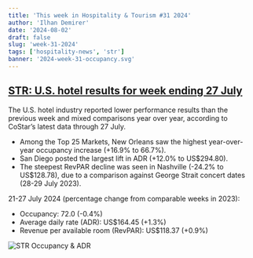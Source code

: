 ```yaml
---
title: 'This week in Hospitality & Tourism #31 2024'
author: 'Ilhan Demirer'
date: '2024-08-02'
draft: false
slug: 'week-31-2024'
tags: ['hospitality-news', 'str']
banner: '2024-week-31-occupancy.svg'
---
```


## [STR: U.S. hotel results for week ending 27 July](https://str.com/press-release/us-hotel-results-week-ending-27-july)

The U.S. hotel industry reported lower performance results than the previous week and mixed comparisons year over year, according to CoStar’s latest data through 27 July.

- Among the Top 25 Markets, New Orleans saw the highest year-over-year occupancy increase (+16.9% to 66.7%).
- San Diego posted the largest lift in ADR (+12.0% to US$294.80).
- The steepest RevPAR decline was seen in Nashville (-24.2% to US$128.78), due to a comparison against George Strait concert dates (28-29 July 2023).

21-27 July 2024 (percentage change from comparable weeks in 2023):

- Occupancy: 72.0 (-0.4%)
- Average daily rate (ADR): US$164.45 (+1.3%)
- Revenue per available room (RevPAR): US$118.37 (+0.9%)

![STR Occupancy & ADR](/images/blogimages/2024-week-31-occupancy.svg)

